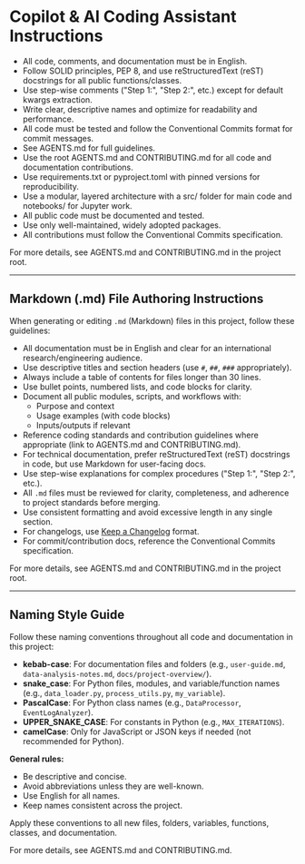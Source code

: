 <!--
INSTRUCTIONS.md
This file provides workspace-specific custom instructions for GitHub Copilot and AI coding assistants.
It is not intended for end users, but for AI agents and Copilot to follow project-specific coding, documentation, and contribution standards.
-->

# Copilot & AI Coding Assistant Instructions

-   All code, comments, and documentation must be in English.
-   Follow SOLID principles, PEP 8, and use reStructuredText (reST) docstrings for all public functions/classes.
-   Use step-wise comments ("Step 1:", "Step 2:", etc.) except for default kwargs extraction.
-   Write clear, descriptive names and optimize for readability and performance.
-   All code must be tested and follow the Conventional Commits format for commit messages.
-   See AGENTS.md for full guidelines.
-   Use the root AGENTS.md and CONTRIBUTING.md for all code and documentation contributions.
-   Use requirements.txt or pyproject.toml with pinned versions for reproducibility.
-   Use a modular, layered architecture with a src/ folder for main code and notebooks/ for Jupyter work.
-   All public code must be documented and tested.
-   Use only well-maintained, widely adopted packages.
-   All contributions must follow the Conventional Commits specification.

For more details, see AGENTS.md and CONTRIBUTING.md in the project root.

---

## Markdown (.md) File Authoring Instructions

When generating or editing `.md` (Markdown) files in this project, follow these guidelines:

-   All documentation must be in English and clear for an international research/engineering audience.
-   Use descriptive titles and section headers (use `#`, `##`, `###` appropriately).
-   Always include a table of contents for files longer than 30 lines.
-   Use bullet points, numbered lists, and code blocks for clarity.
-   Document all public modules, scripts, and workflows with:
    -   Purpose and context
    -   Usage examples (with code blocks)
    -   Inputs/outputs if relevant
-   Reference coding standards and contribution guidelines where appropriate (link to AGENTS.md and CONTRIBUTING.md).
-   For technical documentation, prefer reStructuredText (reST) docstrings in code, but use Markdown for user-facing docs.
-   Use step-wise explanations for complex procedures ("Step 1:", "Step 2:", etc.).
-   All `.md` files must be reviewed for clarity, completeness, and adherence to project standards before merging.
-   Use consistent formatting and avoid excessive length in any single section.
-   For changelogs, use [Keep a Changelog](https://keepachangelog.com/en/1.0.0/) format.
-   For commit/contribution docs, reference the Conventional Commits specification.

For more details, see AGENTS.md and CONTRIBUTING.md in the project root.

---

## Naming Style Guide

Follow these naming conventions throughout all code and documentation in this project:

-   **kebab-case**: For documentation files and folders (e.g., `user-guide.md`, `data-analysis-notes.md`, `docs/project-overview/`).
-   **snake_case**: For Python files, modules, and variable/function names (e.g., `data_loader.py`, `process_utils.py`, `my_variable`).
-   **PascalCase**: For Python class names (e.g., `DataProcessor`, `EventLogAnalyzer`).
-   **UPPER_SNAKE_CASE**: For constants in Python (e.g., `MAX_ITERATIONS`).
-   **camelCase**: Only for JavaScript or JSON keys if needed (not recommended for Python).

**General rules:**

-   Be descriptive and concise.
-   Avoid abbreviations unless they are well-known.
-   Use English for all names.
-   Keep names consistent across the project.

Apply these conventions to all new files, folders, variables, functions, classes, and documentation.

For more details, see AGENTS.md and CONTRIBUTING.md.
